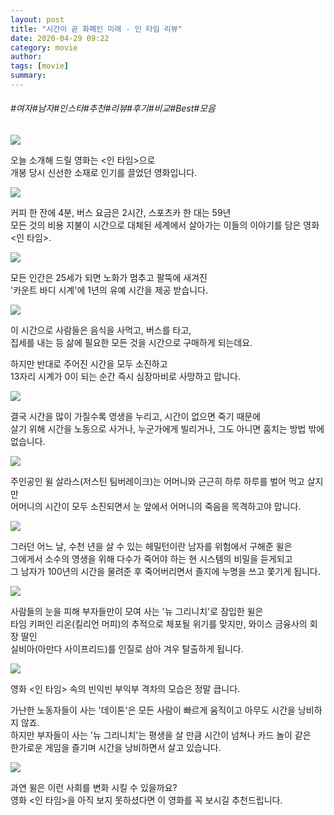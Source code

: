 ```yaml
---
layout: post
title: "시간이 곧 화폐인 미래 - 인 타임 리뷰"
date: 2020-04-29 09:22
category: movie
author: 
tags: [movie]
summary: 
---
```


###### #여자#남자#인스타#추천#리뷰#후기#비교#Best#모음


![](https://post-phinf.pstatic.net/MjAyMDAyMjZfMjYg/MDAxNTgyNjk4OTEzOTIw.He6iB7l9OJ6McEobDwHI33Tekol5xhy_oqQkTS24brAg.vaGlXaT_JMYkMW8E7D99fLN1JPCjU222DeVIukqRQQUg.JPEG/1.jpg?type=w1200)

오늘 소개해 드릴 영화는 <인 타임>으로  
개봉 당시 신선한 소재로 인기를 끌었던 영화입니다.  

![](https://post-phinf.pstatic.net/MjAyMDAyMjZfMzAw/MDAxNTgyNjk4OTEzNzY3.2i7ZLJi6Ik5CPwnrdbCL0Nk1lQCEXLmNqzlut0P5-2kg.N0NOxC9TPjwkf_RYt78PQZS6VorS2qJuxQRKPpb_zMwg.JPEG/2.jpg?type=w1200)

커피 한 잔에 4분, 버스 요금은 2시간, 스포츠카 한 대는 59년  
모든 것의 비용 지불이 시간으로 대체된 세계에서 살아가는 이들의 이야기를 담은 영화 <인 타임>.  

![](https://post-phinf.pstatic.net/MjAyMDAyMjZfMTU4/MDAxNTgyNjk4OTEzODQ1.75kJ2KlNVRYc7kPXCXFIf61MAiyXlnotvV0nogT0AdAg.HLpyYh2HDR9N_j2z9ZhUfcgKzKiAx69rKF-q9qar46Ug.JPEG/3.jpg?type=w1200)

모든 인간은 25세가 되면 노화가 멈추고 팔뚝에 새겨진  
'카운트 바디 시계'에 1년의 유예 시간을 제공 받습니다.  

![](https://post-phinf.pstatic.net/MjAyMDAyMjZfMTMg/MDAxNTgyNjk4OTEzNzUx.k5gEQ-BcEOWr5v3a7yYKxpGPSTg9c-nWPABTQHmUDHwg.EEUZcwfFcptFiPKD_zH_dabKeFb6dUKLiUcFWKWX5vcg.JPEG/4.jpg?type=w1200)

이 시간으로 사람들은 음식을 사먹고, 버스를 타고,  
집세를 내는 등 삶에 필요한 모든 것을 시간으로 구매하게 되는데요.  
  
하지만 반대로 주어진 시간을 모두 소진하고  
13자리 시계가 0이 되는 순간 즉시 심장마비로 사망하고 맙니다.  

![](https://post-phinf.pstatic.net/MjAyMDAyMjZfMTIx/MDAxNTgyNjk4OTEzNzk3.sUncE0_FkqRg_54g91cW-KJGiSY8C8uoeLUGY6Bzl10g.iz2TGD1dhQsNZANEfSaEkKzst0BYWyGfs6aASx69DBYg.JPEG/5.jpg?type=w1200)

결국 시간을 많이 가질수록 영생을 누리고, 시간이 없으면 죽기 때문에  
살기 위해 시간을 노동으로 사거나, 누군가에게 빌리거나, 그도 아니면 훔치는 방법 밖에 없습니다.  

![](https://post-phinf.pstatic.net/MjAyMDAyMjZfMjYw/MDAxNTgyNjk4OTEzODAz._lYfRE7QwzgUM-c9XXekW6mpXdw0lV8tPE7R-E_hrGUg.UgjyrmhE5zfIEWh3kiI5Sm8ZVOowsgTp1o8uuNfB1eMg.JPEG/6.jpg?type=w1200)

주인공인 윌 살라스(저스틴 팀버레이크)는 어머니와 근근히 하루 하루를 벌어 먹고 살지만  
어머니의 시간이 모두 소진되면서 눈 앞에서 어머니의 죽음을 목격하고야 맙니다.  

![](https://post-phinf.pstatic.net/MjAyMDAyMjZfMjE2/MDAxNTgyNjk4OTE0Mjcx.QaKIzbAVaJlqC8OUEWs37ZpCJjQae60QjbRBEnK23Qwg.7lT2Y0HezbdDGYMIfsDrGMkucpDdZBQOwfbnmYSEN6kg.JPEG/7.jpg?type=w1200)

그러던 어느 날, 수천 년을 살 수 있는 헤밀턴이란 남자를 위험에서 구해준 윌은  
그에게서 소수의 영생을 위해 다수가 죽어야 하는 현 시스템의 비밀을 듣게되고  
그 남자가 100년의 시간을 물려준 후 죽어버리면서 졸지에 누명을 쓰고 쫓기게 됩니다.

![](https://post-phinf.pstatic.net/MjAyMDAyMjZfMjkx/MDAxNTgyNjk4OTE0MjY2.DobrnoHXfZWUpE5WyoBTKMFw9lWzkhO8SJQ53xgCZKwg.i-QW7L8quvj_bZpcbvW9ZA3c0xCB7t4TTyr3Hhz82EAg.JPEG/8.jpg?type=w1200)

사람들의 눈을 피해 부자들만이 모여 사는 '뉴 그리니치'로 잠입한 윌은  
타임 키퍼인 리온(킬리언 머피)의 추적으로 체포될 위기를 맞지만, 와이스 금융사의 회장 딸인  
실비아(아만다 사이프리드)를 인질로 삼아 겨우 탈출하게 됩니다.

![](https://post-phinf.pstatic.net/MjAyMDAyMjZfNzAg/MDAxNTgyNjk4OTE0NTI0.wQ3ddYOZNEbmdqOIbPRdhjXYCRXC7DamLjdQU44up_Qg._uAm93UVhy3vABv60XhNLa1B_AmTweY6ZRGOH72776gg.JPEG/9.jpg?type=w1200)

영화 <인 타임> 속의 빈익빈 부익부 격차의 모습은 정말 큽니다.  
  
가난한 노동자들이 사는 '데이톤'은 모든 사람이 빠르게 움직이고 아무도 시간을 낭비하지 않죠.  
하지만 부자들이 사는 '뉴 그리니치'는 평생을 살 만큼 시간이 넘쳐나 카드 놀이 같은  
한가로운 게임을 즐기며 시간을 낭비하면서 살고 있습니다.

![](https://post-phinf.pstatic.net/MjAyMDAyMjZfMTQz/MDAxNTgyNjk4OTE0NTcx.DkCmALagCrFYaxirTLsrIeNtuzgzRQoCA6m6I84plB0g.LxNLa1gCUvXKhNy2i18uqLaciE9xrvx0-Um6-Q0AKYIg.JPEG/10.jpg?type=w1200)

과연 윌은 이런 사회를 변화 시킬 수 있을까요?  
영화 <인 타임>을 아직 보지 못하셨다면 이 영화를 꼭 보시길 추천드립니다.